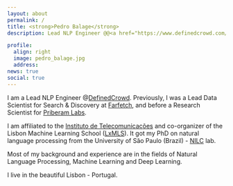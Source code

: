 ```yaml
---
layout: about
permalink: /
title: <strong>Pedro Balage</strong>
description: Lead NLP Engineer @@<a href="https://www.definedcrowd.com/">DefinedCrowd</a> | Researcher at <a href="https://www.it.pt/">IT-Lisboa</a> | <a href="http://lxmls.it.pt/2019/">LxMLS</a> Organizer

profile:
  align: right
  image: pedro_balage.jpg
  address:
news: true
social: true
---
```


I am a Lead NLP Engineer @<a href="https://www.definedcrowd.com/">DefinedCrowd</a>. Previously, I was a Lead Data Scientist for Search & Discovery at <a href="https://www.farfetch.com/careers">Farfetch</a>, and before a Research Scientist for <a href=" http://labs.priberam.pt/">Priberam Labs</a>. 

I am affiliated to the <a href="https://www.it.pt/">Instituto de Telecomunicações</a> and co-organizer of the Lisbon Machine Learning School (<a href="http://lxmls.it.pt/2020/">LxMLS</a>). It got my PhD on natural language processing from the University of São Paulo (Brazil) - <a href="http://www.nilc.icmc.usp.br">NILC</a> lab.  

Most of my background and experience are in the fields of Natural Language Processing, Machine Learning and Deep Learning.  

I live in the beautiful Lisbon - Portugal.
